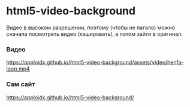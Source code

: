 # html5-video-background

Видео в высоком разрешении, поэтому (чтобы не лагало) можно сначала посмотреть видео (кэшировать),
а потом зайти в оригинал.

### Видео

https://apploidx.github.io/html5-video-background/assets/video/henfa-loop.mp4

### Сам сайт

https://apploidx.github.io/html5-video-background/
